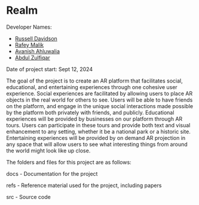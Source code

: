 # Realm

Developer Names:
- [Russell Davidson](https://github.com/russellrd)
- [Rafey Malik](https://github.com/rafeymalik1)
- [Avanish Ahluwalia](https://github.com/Avanish-a)
- [Abdul Zulfiqar](https://github.com/1midnight1)

Date of project start: Sept 12, 2024

The goal of the project is to create an AR platform that facilitates social, educational, and entertaining experiences through one cohesive user experience. Social experiences are facilitated by allowing users to place AR objects in the real world for others to see. Users will be able to have friends on the platform, and engage in the unique social interactions made possible by the platform both privately with friends, and publicly. Educational experiences will be provided by businesses on our platform through AR tours. Users can participate in these tours and provide both text and visual enhancement to any setting, whether it be a national park or a historic site. Entertaining experiences will be provided by on demand AR projection in any space that will allow users to see what interesting things from around the world might look like up close.

The folders and files for this project are as follows:

docs - Documentation for the project

refs - Reference material used for the project, including papers

src - Source code